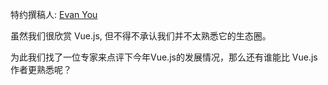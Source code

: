 特约撰稿人: [Evan You](https://twitter.com/youyuxi)

虽然我们很欣赏 Vue.js, 但不得不承认我们并不太熟悉它的生态圈。

为此我们找了一位专家来点评下今年Vue.js的发展情况，那么还有谁能比 Vue.js 作者更熟悉呢？
